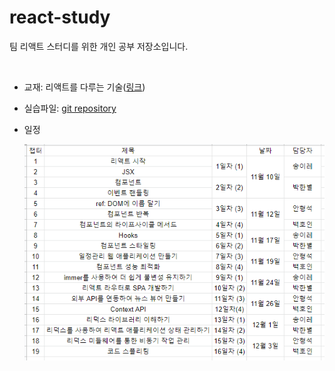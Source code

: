# react-study
팀 리액트 스터디를 위한 개인 공부 저장소입니다.

<br>

* 교재: 리액트를 다루는 기술([링크](https://thebook.io/080203/))

* 실습파일: [git repository](https://github.com/sirzzang/react-study-source-code/tree/master)

* 일정

  ![image-20201110225906514](images/image-20201110225906514.png)

